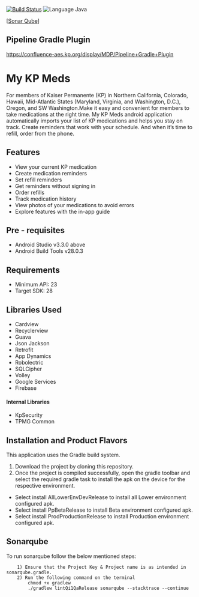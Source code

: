 [![Build Status](https://jenkins.mobilepipeline.kp.org/job/TPMG/job/TPMG/job/MyKPMedsForAndroid/job/develop/badge/icon)](https://jenkins.mobilepipeline.kp.org/job/TPMG/job/TPMG/job/MyKPMedsForAndroid/job/develop/)
![Language Java](https://img.shields.io/badge/Language-java-blue.svg)

[[Sonar Qube](https://sonarqube-bluemix.kp.org/dashboard?id=org.kp.consumer%3AMyMedsAndroid)]

## Pipeline Gradle Plugin

https://confluence-aes.kp.org/display/MDP/Pipeline+Gradle+Plugin 

# My KP Meds

For members of Kaiser Permanente (KP) in Northern California, Colorado, Hawaii, Mid-Atlantic States (Maryland, Virginia, and Washington, D.C.), Oregon, and SW Washington.Make it easy and convenient for members to take medications at the right time.
My KP Meds android application automatically imports your list of KP medications and helps you stay on track. Create reminders that work with your schedule. And when it’s time to refill, order from the phone.

## Features
- View your current KP medication
- Create medication reminders
- Set refill reminders
- Get reminders without signing in 
- Order refills
- Track medication history
- View photos of your medications to avoid errors
- Explore features with the in-app guide

## Pre - requisites
- Android Studio v3.3.0 above
- Android Build Tools v28.0.3

## Requirements
- Minimum API: 23
- Target SDK: 28

## Libraries Used
- Cardview
- Recyclerview
- Guava
- Json Jackson
- Retrofit
- App Dynamics
- Robolectric
- SQLCipher
- Volley
- Google Services
- Firebase

#### Internal Libraries
- KpSecurity
- TPMG Common

## Installation and Product Flavors

This application uses the Gradle build system.

1) Download the project by cloning this repository.
2) Once the project is compiled successfully, open the gradle toolbar and select the required gradle task to install the apk on the device for the respective environment.

  - Select install AllLowerEnvDevRelease to install all Lower environment configured apk.
  - Select install PpBetaRelease to install Beta environment configured apk.
  - Select install ProdProductionRelease to install Production environment configured apk.


## Sonarqube

To run sonarqube follow the below mentioned steps:

        1) Ensure that the Project Key & Project name is as intended in sonarqube.gradle.
        2) Run the following command on the terminal
            chmod +x gradlew
            ./gradlew lintQi1QaRelease sonarqube --stacktrace --continue
            

